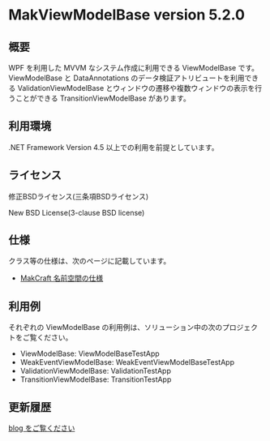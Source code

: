 # MakViewModelBase version 5.2.0

## 概要

WPF を利用した MVVM なシステム作成に利用できる ViewModelBase です。ViewModelBase と DataAnnotations のデータ検証アトリビュートを利用できる ValidationViewModelBase とウィンドウの遷移や複数ウィンドウの表示を行うことができる TransitionViewModelBase があります。

## 利用環境

.NET Framework Version 4.5 以上での利用を前提としています。

## ライセンス

修正BSDライセンス(三条項BSDライセンス)

New BSD License(3-clause BSD license)

## 仕様

クラス等の仕様は、次のページに記載しています。

* [MakCraft 名前空間の仕様](http://www.makcraft.com/specs/html/R_Project_Documentation.htm)

## 利用例

それぞれの ViewModelBase の利用例は、ソリューション中の次のプロジェクトをご覧ください。

* ViewModelBase: ViewModelBaseTestApp
* WeakEventViewModelBase: WeakEventViewModelBaseTestApp
* ValidationViewModelBase: ValidationTestApp
* TransitionViewModelBase: TransitionTestApp

## 更新履歴
[blog をご覧ください](http://www.makcraft.com/blog/meditation/category/viewmodelbase/)
